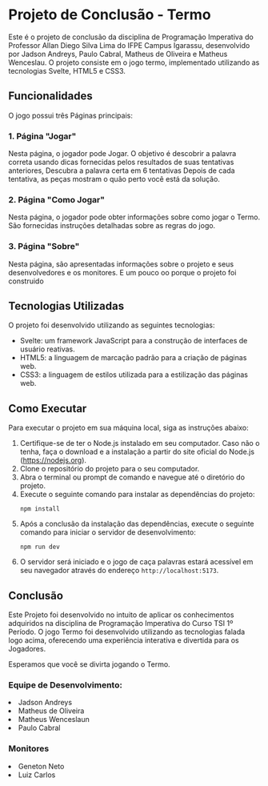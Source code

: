 # Projeto de Conclusão - Termo

Este é o projeto de conclusão da disciplina de Programação Imperativa do Professor Allan Diego Silva Lima do IFPE Campus Igarassu, desenvolvido por Jadson Andreys, Paulo Cabral, Matheus de Oliveira e Matheus Wenceslau. O projeto consiste em o jogo termo, implementado utilizando as tecnologias Svelte, HTML5 e CSS3. 


## Funcionalidades

O jogo possui três Páginas principais:

### 1. Página "Jogar"

Nesta página, o jogador pode Jogar. O objetivo é descobrir a palavra correta usando dicas fornecidas pelos resultados de suas tentativas anteriores, Descubra a palavra certa em 6 tentativas
 Depois de cada tentativa, as peças mostram o quão perto você está da solução.

### 2. Página "Como Jogar"

Nesta página, o jogador pode obter informações sobre como jogar o Termo. São fornecidas instruções detalhadas sobre as regras do jogo.

### 3. Página "Sobre"

Nesta página, são apresentadas informações sobre o projeto e seus desenvolvedores e os monitores. E um pouco oo porque o projeto foi construido

## Tecnologias Utilizadas

O projeto foi desenvolvido utilizando as seguintes tecnologias:

- Svelte: um framework JavaScript para a construção de interfaces de usuário reativas.
- HTML5: a linguagem de marcação padrão para a criação de páginas web.
- CSS3: a linguagem de estilos utilizada para a estilização das páginas web.


## Como Executar 

Para executar o projeto em sua máquina local, siga as instruções abaixo:

1. Certifique-se de ter o Node.js instalado em seu computador. Caso não o tenha, faça o download e a instalação a partir do site oficial do Node.js (https://nodejs.org).
2. Clone o repositório do projeto para o seu computador.
3. Abra o terminal ou prompt de comando e navegue até o diretório do projeto.
4. Execute o seguinte comando para instalar as dependências do projeto:
   ```
   npm install
   ```
5. Após a conclusão da instalação das dependências, execute o seguinte comando para iniciar o servidor de desenvolvimento:
   ```
   npm run dev
   ```
6. O servidor será iniciado e o jogo de caça palavras estará acessível em seu navegador através do endereço `http://localhost:5173`.

## Conclusão

Este Projeto foi desenvolvido no intuito de aplicar os conhecimentos adquiridos na disciplina de Programação Imperativa do Curso TSI 1º Período. O jogo Termo foi desenvolvido utilizando as tecnologias falada logo acima, oferecendo uma experiência interativa e divertida para os Jogadores.

Esperamos que você se divirta jogando o Termo.

### Equipe de Desenvolvimento:

<li>Jadson Andreys</li> 
<li>Matheus de Oliveira</li> 
<li>Matheus Wenceslaun</li>
<li>Paulo Cabral</li>


### Monitores

<li>Geneton Neto</li>
<li>Luiz Carlos</li>

